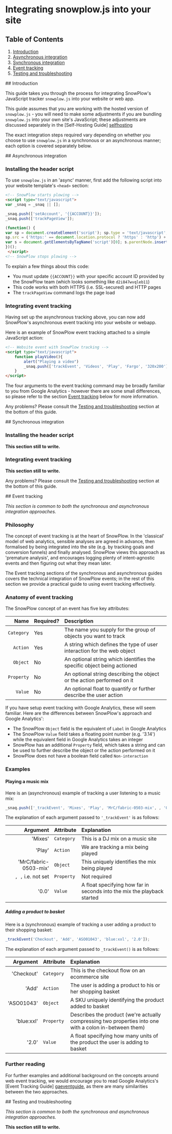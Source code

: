 # Integrating snowplow.js into your site

## Table of Contents

1. [Introduction](#intro)
2. [Asynchronous integration](#async)
3. [Synchronous integration](#sync)
4. [Event tracking](#events)
5. [Testing and troubleshooting](#tt)

<a name="intro"/>
## Introduction

This guide takes you through the process for integrating SnowPlow's JavaScript tracker `snowplow.js` into your website or web app.

This guide assumes that you are working with the hosted version of `snowplow.js` - you will need to make some adjustments if you are bundling `snowplow.js` into your own site's JavaScript; these adjustments are discussed separately in the [Self-Hosting Guide] [selfhosting]

The exact integration steps required vary depending on whether you choose to use `snowplow.js` in a synchronous or an asynchronous manner; each option is covered separately below.

<a name="async"/>
## Asynchronous integration

### Installing the header script

To use `snowplow.js` in an 'async' manner, first add the following script into your website template's `<head>` section:

```html
<!-- SnowPlow starts plowing -->
<script type="text/javascript">
var _snaq = _snaq || [];

_snaq.push(['setAccount', '{{ACCOUNT}}']);
_snaq.push(['trackPageView']);

(function() {
var sp = document.createElement('script'); sp.type = 'text/javascript'; sp.async = true; sp.defer = true;
sp.src = ('https:' == document.location.protocol ? 'https' : 'http') + '://snplow.com/sp.js';
var s = document.getElementsByTagName('script')[0]; s.parentNode.insertBefore(sp, s);
})();
 </script>
<!-- SnowPlow stops plowing -->
```

To explain a few things about this code:

* You must update `{{ACCOUNT}}` with your specific account ID provided by the SnowPlow team (which looks something like `d2i847wvqleb11`)
* This code works with both HTTPS (i.e. SSL-secured) and HTTP pages
* The `trackPageView` command logs the page load 

### Integrating event tracking

Having set up the asynchronous tracking above, you can now add SnowPlow's asynchronous event tracking into your website or webapp.

Here is an example of SnowPlow event tracking attached to a simple JavaScript action:

```html
<!-- Website event with SnowPlow tracking -->
<script type="text/javascript">
    function playVideo(){
        alert("Playing a video")
        _snaq.push(['trackEvent', 'Videos', 'Play', 'Fargo', '320x200'])
    }
</script>
```

The four arguments to the event tracking command may be broadly familiar to you from Google Analytics - however there are some small differences, so please refer to the section [Event tracking](#events) below for more information.

Any problems? Please consult the [Testing and troubleshooting](#tt) section at the bottom of this guide.

<a name="sync"/>
## Synchronous integration

### Installing the header script

**This section still to write.**

### Integrating event tracking

**This section still to write.**

Any problems? Please consult the [Testing and troubleshooting](#tt) section at the bottom of this guide.

<a name="events"/>
## Event tracking

_This section is common to both the synchronous and asynchronous integration approaches._

### Philosophy

The concept of event tracking is at the heart of SnowPlow. In the 'classical' model of web analytics, sensible analyses are agreed in advance, then formalised by being integrated into the site (e.g. by tracking goals and conversion funnels) and finally analysed. SnowPlow views this approach as 'premature analysis', and encourages logging plenty of intent-agnostic events and then figuring out what they mean later.

The Event tracking sections of the synchronous and asynchronous guides covers the technical integration of SnowPlow events; in the rest of this section we provide a practical guide to using event tracking effectively.

### Anatomy of event tracking

The SnowPlow concept of an event has five key attributes:

| **Name**    | **Required?** | **Description**                                                                  |
|------------:|:--------------|:---------------------------------------------------------------------------------|
|  `Category` | Yes           | The name you supply for the group of objects you want to track                   |
|    `Action` | Yes           | A string which defines the type of user interaction for the web object           |
|    `Object` | No            | An optional string which identifies the specific object being actioned           |
|  `Property` | No            | An optional string describing the object or the action performed on it           |
|     `Value` | No            | An optional float to quantify or further describe the user action                |

If you have setup event tracking with Google Analytics, these will seem familiar. Here are the differences between SnowPlow's approach and Google Analytics':

* The SnowPlow `Object` field is the equivalent of `Label` in Google Analytics
* The SnowPlow `Value` field takes a floating point number (e.g. '3.14') while the equivalent field in Google Analytics takes an integer 
* SnowPlow has an additional `Property` field, which takes a string and can be used to further describe the object or the action performed on it
* SnowPlow does not have a boolean field called `Non-interaction`

### Examples

#### Playing a music mix

Here is an (asynchronous) example of tracking a user listening to a music mix:

```javascript
_snaq.push(['_trackEvent', 'Mixes', 'Play', 'MrC/fabric-0503-mix', , '0.0']);
```

The explanation of each argument passed to `'_trackEvent'` is as follows:

| **Argument**          | **Attribute** | **Explanation**                                                         |
|----------------------:|:--------------|:------------------------------------------------------------------------|
| 'Mixes'               | `Category`    | This is a DJ mix on a music site                                        |
| 'Play'                | `Action`      | We are tracking a mix being played                                      | 
| 'MrC/fabric-0503-mix' | `Object`      | This uniquely identifies the mix being played                           |
| `, ,` i.e. not set    | `Property`    | Not required                                                            |
| '0.0'                 | `Value`       | A float specifying how far in seconds into the mix the playback started |

##### Adding a product to basket

Here is a (synchronous) example of tracking a user adding a product to their shopping basket:

```javascript
_trackEvent('Checkout', 'Add', 'ASO01043', 'blue:xxl', '2.0']);
```

The explanation of each argument passed to `_trackEvent()` is as follows:

| **Argument** | **Attribute** | **Explanation**                                                                                         |
|-------------:|:--------------|:--------------------------------------------------------------------------------------------------------|
| 'Checkout'   | `Category`    | This is the checkout flow on an ecommerce site                                                          |
| 'Add'        | `Action`      | The user is adding a product to his or her shopping basket                                              | 
| 'ASO01043'   | `Object`      | A SKU uniquely identifying the product added to basket                                                  |
| 'blue:xxl'   | `Property`    | Describes the product (we're actually compressing two properties into one with a colon in-between them) |
| '2.0'        | `Value`       | A float specifying how many units of the product the user is adding to basket                           |

### Further reading

For further examples and additional background on the concepts around web event tracking, we would encourage you to read Google Analytics's [Event Tracking Guide] [gaeventguide], as there are many similarities between the two approaches. 

<a name="tt"/>
## Testing and troubleshooting

_This section is common to both the synchronous and asynchronous integration approaches._

**This section still to write.**

[selfhosting]: /snowplow/snowplow/blob/master/docs/04_selfhosting_snowplow.md
[gaeventguide]: http://code.google.com/apis/analytics/docs/tracking/eventTrackerGuide.html
